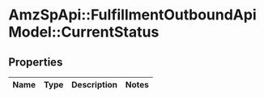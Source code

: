# AmzSpApi::FulfillmentOutboundApiModel::CurrentStatus

## Properties
Name | Type | Description | Notes
------------ | ------------- | ------------- | -------------

